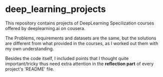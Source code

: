 # deep_learning_projects
This repository contains projects of DeepLearning Specilization courses offered by deeplearning.ai on cousera.

The Problems, requirements and datasets are the same, but the solutions are different from what provided in the courses, as I worked out them with my own understanding.

Besides the code itself, I included points that I thought quite important/tricky thus need extra attention in the **reflection part** of every project's 'README' file.  
